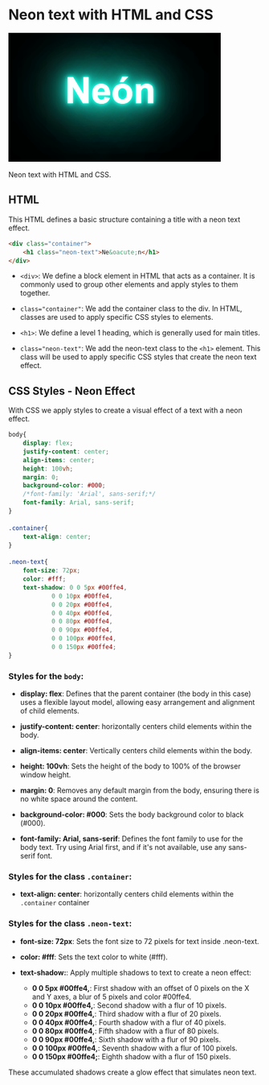 # Neon text with HTML and CSS

![](https://github.com/faidrn/texto-neon-con-html-css/blob/main/assets/images/ScreenShot.png)


Neon text with HTML and CSS.

## HTML

This HTML defines a basic structure containing a title with a neon text effect.

```html
<div class="container">
    <h1 class="neon-text">Ne&oacute;n</h1>
</div>
```

* `<div>`: We define a block element in HTML that acts as a container. It is commonly used to group other elements and apply styles to them together.

* `class="container"`: We add the container class to the div. In HTML, classes are used to apply specific CSS styles to elements.

* `<h1>`: We define a level 1 heading, which is generally used for main titles.

* `class="neon-text"`: We add the neon-text class to the `<h1>` element. This class will be used to apply specific CSS styles that create the neon text effect.

## CSS Styles - Neon Effect

With CSS we apply styles to create a visual effect of a text with a neon effect.

```css
body{
    display: flex;
    justify-content: center;
    align-items: center;
    height: 100vh;
    margin: 0;
    background-color: #000;
    /*font-family: 'Arial', sans-serif;*/
    font-family: Arial, sans-serif;
}

.container{
    text-align: center;
}

.neon-text{
    font-size: 72px;
    color: #fff;
    text-shadow: 0 0 5px #00ffe4, 
            0 0 10px #00ffe4,
            0 0 20px #00ffe4,
            0 0 40px #00ffe4,
            0 0 80px #00ffe4,
            0 0 90px #00ffe4,
            0 0 100px #00ffe4,
            0 0 150px #00ffe4;
}
```

### Styles for the `body`:

* **display: flex**: Defines that the parent container (the body in this case) uses a flexible layout model, allowing easy arrangement and alignment of child elements.

* **justify-content: center**: horizontally centers child elements within the body.

* **align-items: center**: Vertically centers child elements within the body.

* **height: 100vh**: Sets the height of the body to 100% of the browser window height.

* **margin: 0**: Removes any default margin from the body, ensuring there is no white space around the content.

* **background-color: #000**: Sets the body background color to black (#000).

* **font-family: Arial, sans-serif**: Defines the font family to use for the body text. Try using Arial first, and if it's not available, use any sans-serif font.


### Styles for the class `.container`:

* **text-align: center**: horizontally centers child elements within the `.container` container


### Styles for the class `.neon-text`:

+ **font-size: 72px**: Sets the font size to 72 pixels for text inside .neon-text.

+ **color: #fff**: Sets the text color to white (#fff).

+ **text-shadow:**: Apply multiple shadows to text to create a neon effect:
    + **0 0 5px #00ffe4,**: First shadow with an offset of 0 pixels on the X and Y axes, a blur of 5 pixels and color #00ffe4.
    + **0 0 10px #00ffe4,**: Second shadow with a flur of 10 pixels.
    + **0 0 20px #00ffe4,**: Third shadow with a flur of 20 pixels.
    + **0 0 40px #00ffe4,**: Fourth shadow with a flur of 40 pixels.
    + **0 0 80px #00ffe4,**: Fifth shadow with a flur of 80 pixels.
    + **0 0 90px #00ffe4,**: Sixth shadow with a flur of 90 pixels.
    + **0 0 100px #00ffe4,**: Seventh shadow with a flur of 100 pixels.
    + **0 0 150px #00ffe4;**: Eighth shadow with a flur of 150 pixels.

These accumulated shadows create a glow effect that simulates neon text.